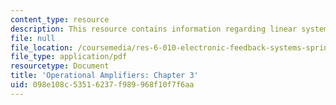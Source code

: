 ```yaml
---
content_type: resource
description: This resource contains information regarding linear system response.
file: null
file_location: /coursemedia/res-6-010-electronic-feedback-systems-spring-2013/098e108c53516237f989968f10f7f6aa_MITRES_6-010S13_chap03.pdf
file_type: application/pdf
resourcetype: Document
title: 'Operational Amplifiers: Chapter 3'
uid: 098e108c-5351-6237-f989-968f10f7f6aa
---
```

